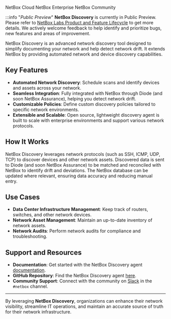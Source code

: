 <span class="pill pill-cloud">NetBox Cloud</span>
<span class="pill pill-enterprise">NetBox Enterprise</span>
<span class="pill pill-community">NetBox Community</span>

:::info "*Public Preview*"
    **NetBox Discovery** is currently in Public Preview. Please refer to [NetBox Labs Product and Feature Lifecycle](https://docs.netboxlabs.com/product_feature_lifecycle/) to get more details. We actively welcome feedback to help identify and prioritize bugs, new features and areas of improvement.

NetBox Discovery is an advanced network discovery tool designed to simplify documenting your network and help detect network drift. It extends NetBox by providing automated network and device discovery capabilities.

## Key Features
- **Automated Network Discovery**: Schedule scans and identify devices and assets across your network.
- **Seamless Integration**: Fully integrated with NetBox through Diode (and soon NetBox Assurance), helping you detect network drift.
- **Customizable Policies**: Define custom discovery policies tailored to specific network environments.
- **Extensible and Scalable**: Open source, lightweight discovery agent is built to scale with enterprise environments and support various network protocols.

## How It Works
NetBox Discovery leverages network protocols (such as SSH, ICMP, UDP, TCP) to discover devices and other network assets. Discovered data is sent to Diode (and soon NetBox Assurance) to be matched and reconciled with NetBox to identify drift and deviations. The NetBox database can be updated where relevant, ensuring data accuracy and reducing manual entry.

## Use Cases
- **Data Center Infrastructure Management**: Keep track of routers, switches, and other network devices.
- **Network Asset Management**: Maintain an up-to-date inventory of network assets.
- **Network Audits**: Perform network audits for compliance and troubleshooting.

## Support and Resources
- **Documentation**: Get started with the NetBox Discovery agent [documentation](agent/index.md).
- **GitHub Repository**: Find the NetBox Discovery agent [here](https://github.com/netboxlabs/orb-agent).
- **Community Support**: Connect with the community on [Slack](https://netdev.chat/) in the `#netbox` channel.

---
By leveraging **NetBox Discovery**, organizations can enhance their network visibility, streamline IT operations, and maintain an accurate source of truth for their network infrastructure.
